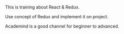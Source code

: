 This is training about React & Redux.

Use concept of Redux and implement it on project.

Academind is a good channel for beginner to advanced.
